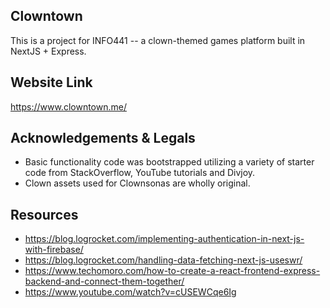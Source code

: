 ## Clowntown

This is a project for INFO441 -- a clown-themed games platform built in NextJS + Express.

## Website Link
https://www.clowntown.me/

## Acknowledgements & Legals

* Basic functionality code was bootstrapped utilizing a variety of starter code from StackOverflow, YouTube tutorials and Divjoy.
* Clown assets used for Clownsonas are wholly original.

## Resources
* https://blog.logrocket.com/implementing-authentication-in-next-js-with-firebase/
* https://blog.logrocket.com/handling-data-fetching-next-js-useswr/
* https://www.techomoro.com/how-to-create-a-react-frontend-express-backend-and-connect-them-together/
* https://www.youtube.com/watch?v=cUSEWCqe6Ig
